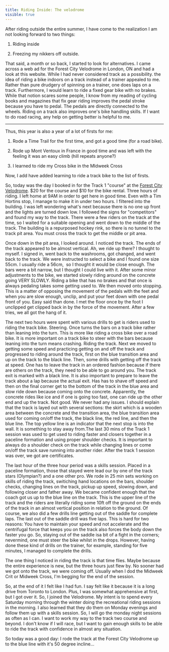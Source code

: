 ---title: Riding Inside: The velodromevisible: true---After riding outside the entire summer, I have come to the realization I am not looking forward to two things:

1) Riding inside

2) Freezing my nikkers off outside.

That said, a month or so back, I started to look for alternatives. I came across a web ad for the Forest City Velodrome in London, ON and had a look at this website. While I had never considered track as a possibility. the idea of riding a bike indoors on a track instead of a trainer appealed to me. Rather than pure drudgery of spinning on a trainer, one does laps on a track. Furthermore, I would learn to ride a fixed gear bike with no brakes. While that notion scares some people, I know from my reading of cycling books and magazines that fix gear riding improves the pedal stroke because you have to pedal. The pedals are directly connected to the wheels. Riding on a track also improves one's bike handling skills. If I want to do road racing, any help on getting better is helpful to me.

<hr id="system-readmore" />


Thus, this year is also a year of a lot of firsts for me:

1) Rode a Time Trail for the first time, and got a good time (for a road bike).

2) Rode up Mont Ventoux in France in good time and was left with the feeling it was an easy climb (hill repeats anyone?)

3) I learned to ride my Cross bike in the MIdweek Cross

Now, I add have added learning to ride a track bike to the list of firsts.

So, today was the day I booked in for the Track 1 "course" at the <a href="http://www.forestcityvelodrome.ca/" title="Forest City Velodrome" target="_blank">Forest City Velodrome</a>. $20 for the course and $10 for the bike rental. Three hours of riding. I left home at 9AM in order to get here in good time. Even with a Tim Hortins stop, I manage to make it in under two hours. I filtered into the building. I was left wondering what's next because there is no one up front and the lights are turned down low. I followed the signs for "competitors" and found my way to the track. There were a few riders on the track at the time, so I waited for a suitable opening and went down to the middle of the track. The building is a repurposed hockey rink, so there is no tunnel to the track pit area. You must cross the track to get the middle or pit area.

Once down in the pit area, I looked around. I noticed the track. The ends of the track appeared to be almost vertical. Ah, we ride up there? I thought to myself. I signed in, went back to the washrooms, got changed, and went back to the track. We were instructed to select a bike and I found one size 55cm. I usually ride a 56cm, &nbsp;so I thought it would be close enough. The bars were a bit narrow, but I thought I could live with it. After some minor adjustments to the bike, we started slowly riding around on the concrete going VERY SLOWLY. Riding a bike that has no brakes and that once is always pedaling takes some getting used to. We then moved onto stopping. This is a matter of opposing the movement of the pedals with the feet and when you are slow enough, unclip, and put your feet down with one pedal front of you. Easy said than done. I met the floor once by the foot I unclipped get clipped back in by the force of the movement. After a few tries, we all got the hang of it.

The next two hours were spent with various drills to get is riders used to riding the track bike. Steering. Once turns the bars on a track bike rather than leaning into the turn. This is more like riding a cross bike over a road bike. It is more important on a track bike to steer with the bars because leaning into the turn means crashing. Riding the track. Next we moved to getting some speed and practicing getting on and off the track and progressed to riding around the track, first on the blue transition area and up on the track to the black line. Then, some drills with getting off the track at speed. One has to leave the track in an ordered fashion because if there are others on the track, they need to be able to go around you. The track exit is marked with a black line. It is also important to prepare to leave the track about a lap because the actual exit. Has has to shave off speed and then on the final corner get to the bottom of the track in the blue area and slow ride down because coming onto the concrete. Apparently, the concrete rides like ice and if one is going too fast, one can ride up the other end and up the track. Not good. We never had any issues. I should explain that the track is layed out with several sections: the skirt which is a wooden area between the concrete and the transition area, the blue transition area used for coming on/off the track, the black line, the red line, and then the blue line. The top yellow line is an indicator that the next stop is into the wall. It is something to stay away from.The last 30 mins of the Track 1 session was used to get used to riding faster and closers together in a paceline formation and using proper shoulder checks. It is important to always do a shoulder check on the track while changing lines or come on/off the track save running into another rider. After the track 1 session was over, we got are certificates.

The last hour of the three hour period was a skills session. Placed in a paceline formation, those that stayed were lead our by one of the track stars (Olympian?) and a one other pro. We rode in 25 min sets working on skills of riding the track, switiching hand locations on the bars, shoulder checks, changing lines on the track, pickup up speed, slowing down, and following closer and father away. We became confident enough that the coach got us up to the blue line on the track. This is the upper line of the track and the riders are literally riding some 10ft off the ground on the ends of the track in an almost vertical position in relation to the ground. Of course, we also did a few drills line getting out of the saddle for complete laps. The last out of the saddle drill was five laps. This is hard for two reasons: You have to maintain your speed and not accelerate and the centrifugal force that keeps you on the track also forces the body down the faster you go. So, staying out of the saddle isa bit of a fight in the corners; nevermind, one must steer the bike whilst in the drops. However, having done these kind of drills on the trainer, for example, standing for five minutes, I managed to complete the drills.

The one thing I noticed in riding the track is that time flies. Maybe because the entire experience is new, but the three hours just flew by. No sooner had we got onto the track, we were coming off. Usually when I dod the Midweek Crit or Midweek Cross, I'm begging for the end of the session.

So, at the end of it I felt like I had fun. I say felt like it because it is a long drive from Toronto to London. Plus, I was somewhat apprehensive at first, but I got over it. So, I joined the Velodrome. My intent is to spend every Saturday morning through the winter doing the recreational riding sessions in the morning. I also learned that they do them on Monday evenings and follow them up with a skills session. So, I will go the monday night sessions as often as I can. I want to work my way to the track two course and beyond. I don't know if I will race, but I want to gain enough skills to be able to ride the track with confidence in almost any situation.&nbsp;

So today was a good day: I rode the track at the Forest City Velodrome up to the blue line with it's 50 degree incline...